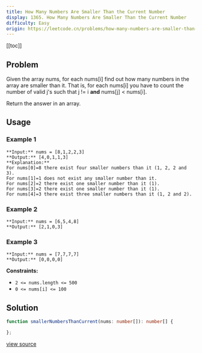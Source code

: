 ```yaml
---
title: How Many Numbers Are Smaller Than the Current Number
display: 1365. How Many Numbers Are Smaller Than the Current Number
difficulty: Easy
origin: https://leetcode.cn/problems/how-many-numbers-are-smaller-than-the-current-number
---
```


[[toc]]

## Problem

Given the array nums, for each nums[i] find out how many numbers in the array are smaller than it. That is, for each nums[i] you have to count the number of valid j&#39;s such that j != i **and** nums[j] &lt; nums[i].

Return the answer in an array.

 ## Usage

### Example 1

```
**Input:** nums = [8,1,2,2,3]
**Output:** [4,0,1,1,3]
**Explanation:** 
For nums[0]=8 there exist four smaller numbers than it (1, 2, 2 and 3). 
For nums[1]=1 does not exist any smaller number than it.
For nums[2]=2 there exist one smaller number than it (1). 
For nums[3]=2 there exist one smaller number than it (1). 
For nums[4]=3 there exist three smaller numbers than it (1, 2 and 2).
```

### Example 2

```
**Input:** nums = [6,5,4,8]
**Output:** [2,1,0,3]
```

### Example 3

```
**Input:** nums = [7,7,7,7]
**Output:** [0,0,0,0]
```

 
**Constraints:**

- <code>2 &lt;= nums.length &lt;= 500</code>
- <code>0 &lt;= nums[i] &lt;= 100</code>


## Solution

```ts
function smallerNumbersThanCurrent(nums: number[]): number[] {

};
```

[view source](https://leetcode.cn/problems/how-many-numbers-are-smaller-than-the-current-number)
